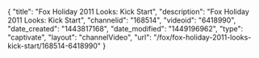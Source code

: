 {
    "title": "Fox Holiday 2011 Looks: Kick Start",
    "description": "Fox Holiday 2011 Looks: Kick Start",
    "channelid": "168514",
    "videoid": "6418990",
    "date_created": "1443817168",
    "date_modified": "1449196962",
    "type": "captivate",
    "layout": "channelVideo",
    "url": "\/fox\/fox-holiday-2011-looks-kick-start\/168514-6418990"
}